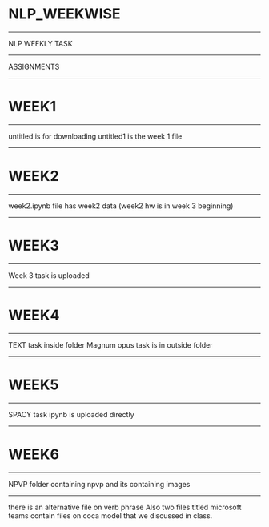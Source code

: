# NLP_WEEKWISE
_________________
NLP WEEKLY TASK
_______________
ASSIGNMENTS
___________

# WEEK1
_____
untitled is for downloading
untitled1 is the week 1 file
_____
# WEEK2
_____
week2.ipynb file has week2 data (week2 hw is in week 3 beginning)
______
# WEEK3
_____
Week 3 task is uploaded
_____

# WEEK4
_____
TEXT task inside folder
Magnum opus task is in outside folder
_____

# WEEK5
_____
SPACY task ipynb is uploaded directly
_____
# WEEK6
______
NPVP folder containing npvp and its containing images
______
there is an alternative file on verb phrase
Also two files titled microsoft teams contain files on coca model that we discussed in class.
